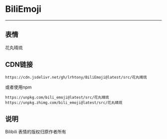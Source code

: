 # BiliEmoji
---
## 表情
花丸晴琉
## CDN链接
```
https://cdn.jsdelivr.net/gh/lrhtony/BiliEmoji@latest/src/花丸晴琉
```
或者使用npm
```
https://unpkg.com/bili_emoji@latest/src/花丸晴琉
https://unpkg.zhimg.com/bili_emoji@latest/src/花丸晴琉
```
## 说明
Bilibili 表情的版权归原作者所有

